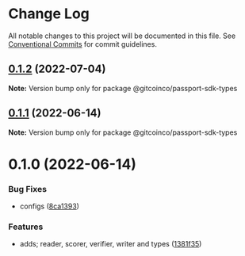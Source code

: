 # Change Log

All notable changes to this project will be documented in this file.
See [Conventional Commits](https://conventionalcommits.org) for commit guidelines.

## [0.1.2](https://github.com/gitcoinco/passport-sdk/compare/@gitcoinco/passport-sdk-types@0.1.1...@gitcoinco/passport-sdk-types@0.1.2) (2022-07-04)

**Note:** Version bump only for package @gitcoinco/passport-sdk-types





## [0.1.1](https://github.com/gitcoinco/passport-sdk/compare/@gitcoinco/passport-sdk-types@0.1.0...@gitcoinco/passport-sdk-types@0.1.1) (2022-06-14)

**Note:** Version bump only for package @gitcoinco/passport-sdk-types





# 0.1.0 (2022-06-14)


### Bug Fixes

* configs ([8ca1393](https://github.com/gitcoinco/passport-sdk/commit/8ca13939a384fab17945d1ae84bb66a45d7b9cd7))


### Features

* adds; reader, scorer, verifier, writer and types ([1381f35](https://github.com/gitcoinco/passport-sdk/commit/1381f356081e64598de8bbc426b95658665d9871))

